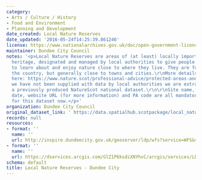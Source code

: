 ```yaml
---
category:
- Arts / Culture / History
- Food and Environment
- Planning and Development
date_created: Local Nature Reserves
date_updated: '2016-05-24T14:25:39.861246'
license: https://www.nationalarchives.gov.uk/doc/open-government-licence/version/3/
maintainer: Dundee City Council
notes: '<p>Local Nature Reserves are areas of (at least) locally important natural
  heritage, designated and managed by local authorities to give people better opportunities
  to learn about and enjoy nature close to where they live. They are found across
  the country, but generally close to towns and cities.\r\nMore details are available
  here: https://www.nature.scot/professional-advice/protected-areas-and-species/protected-areas/local-designations/local-nature-reserves\r\nWhere
  we have not been supplied with data by local authorities we are extracting it from
  a previously produced NatureScot national dataset.\r\n\r\nSite name, designation
  date, website URL (for more information) and PA code are all mandatory attributes
  for this dataset now.</p>'
organization: Dundee City Council
original_dataset_link: ' https://data.spatialhub.scotpackage/local_nature_reserves-dc'
records: null
resources:
- format: ''
  name: ''
  url: http://inspire.dundeecity.gov.uk/geoserver/ldp/wfs?service=WFS&version=2.0.0&request=getCapabilities
- format: ''
  name: ''
  url: https://dservices.arcgis.com/GlZ1P6ksdiXNYhvC/arcgis/services/LDP2019_WFS/WFSServer?SERVICE=WFS&REQUEST=GetCapabilities
schema: default
title: Local Nature Reserves - Dundee City
---
```

